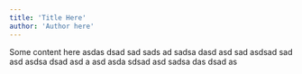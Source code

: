 ```yaml
---
title: 'Title Here'
author: 'Author here'
---
```


Some content here asdas dsad sad sads
ad sadsa dasd
asd sad asdsad sad
asd asdsa dsad asd a
asd asda sdsad asd sadsa das dsad as
